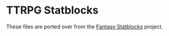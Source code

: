 # TTRPG Statblocks

These files are ported over from the [Fantasy Statblocks](https://github.com/valentine195/fantasy-statblocks) project.
